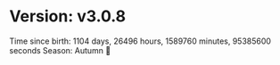 # Version: v3.0.8
Time since birth: 1104 days, 26496 hours, 1589760 minutes, 95385600 seconds
Season: Autumn 🍁
